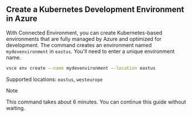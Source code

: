 ## Create a Kubernetes Development Environment in Azure
With Connected Environment, you can create Kubernetes-based environments that are fully managed by Azure and optimized for development. The command creates an environment named `mydevenvironment` in `eastus`. You'll need to enter a unique environment name.
```cmd
vsce env create --name mydevenvironment --location eastus
```

Supported locations: `eastus`, `westeurope`

> [!Note]
> This command takes about 6 minutes. You can continue this guide without waiting.
